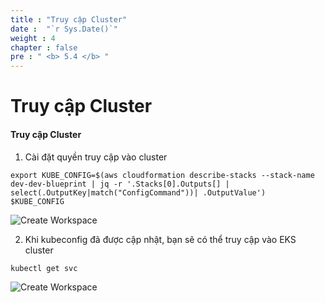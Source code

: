```yaml
---
title : "Truy cập Cluster"
date :  "`r Sys.Date()`" 
weight : 4 
chapter : false
pre : " <b> 5.4 </b> "
---
```

# Truy cập Cluster

#### Truy cập Cluster

1.  Cài đặt quyền truy cập vào cluster

```
export KUBE_CONFIG=$(aws cloudformation describe-stacks --stack-name dev-dev-blueprint | jq -r '.Stacks[0].Outputs[] | select(.OutputKey|match("ConfigCommand"))| .OutputValue')
$KUBE_CONFIG
```

![Create Workspace](/images/5-deploymentpipeline/5.4-accessingthecluster/001-accessingthecluster.png?featherlight=false&width=90pc)

2.  Khi kubeconfig đã được cập nhật, bạn sẽ có thể truy cập vào EKS cluster

```
kubectl get svc
```

![Create Workspace](/images/5-deploymentpipeline/5.4-accessingthecluster/002-accessingthecluster.png?featherlight=false&width=90pc)
